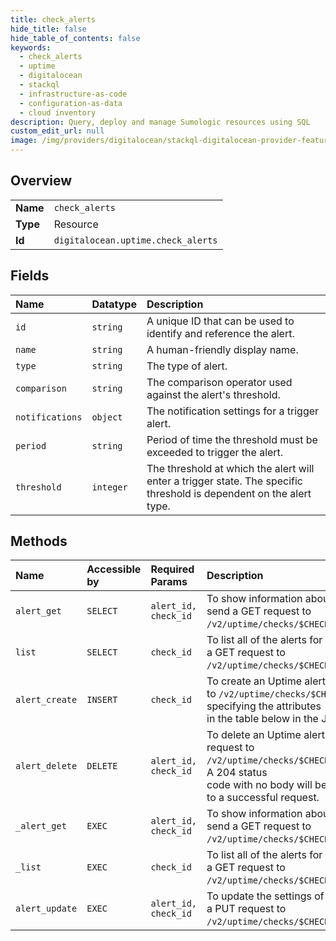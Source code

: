 ```yaml
---
title: check_alerts
hide_title: false
hide_table_of_contents: false
keywords:
  - check_alerts
  - uptime
  - digitalocean    
  - stackql
  - infrastructure-as-code
  - configuration-as-data
  - cloud inventory
description: Query, deploy and manage Sumologic resources using SQL
custom_edit_url: null
image: /img/providers/digitalocean/stackql-digitalocean-provider-featured-image.png
---
```

  
    

## Overview
<table><tbody>
<tr><td><b>Name</b></td><td><code>check_alerts</code></td></tr>
<tr><td><b>Type</b></td><td>Resource</td></tr>
<tr><td><b>Id</b></td><td><code>digitalocean.uptime.check_alerts</code></td></tr>
</tbody></table>

## Fields
| Name | Datatype | Description |
|:-----|:---------|:------------|
| `id` | `string` | A unique ID that can be used to identify and reference the alert. |
| `name` | `string` | A human-friendly display name. |
| `type` | `string` | The type of alert. |
| `comparison` | `string` | The comparison operator used against the alert's threshold. |
| `notifications` | `object` | The notification settings for a trigger alert. |
| `period` | `string` | Period of time the threshold must be exceeded to trigger the alert. |
| `threshold` | `integer` | The threshold at which the alert will enter a trigger state. The specific threshold is dependent on the alert type. |
## Methods
| Name | Accessible by | Required Params | Description |
|:-----|:--------------|:----------------|:------------|
| `alert_get` | `SELECT` | `alert_id, check_id` | To show information about an existing alert, send a GET request to `/v2/uptime/checks/$CHECK_ID/alerts/$ALERT_ID`. |
| `list` | `SELECT` | `check_id` | To list all of the alerts for an Uptime check, send a GET request to `/v2/uptime/checks/$CHECK_ID/alerts`. |
| `alert_create` | `INSERT` | `check_id` | To create an Uptime alert, send a POST request to `/v2/uptime/checks/$CHECK_ID/alerts` specifying the attributes<br />in the table below in the JSON body.<br /> |
| `alert_delete` | `DELETE` | `alert_id, check_id` | To delete an Uptime alert, send a DELETE request to `/v2/uptime/checks/$CHECK_ID/alerts/$ALERT_ID`. A 204 status<br />code with no body will be returned in response to a successful request.<br /> |
| `_alert_get` | `EXEC` | `alert_id, check_id` | To show information about an existing alert, send a GET request to `/v2/uptime/checks/$CHECK_ID/alerts/$ALERT_ID`. |
| `_list` | `EXEC` | `check_id` | To list all of the alerts for an Uptime check, send a GET request to `/v2/uptime/checks/$CHECK_ID/alerts`. |
| `alert_update` | `EXEC` | `alert_id, check_id` | To update the settings of an Uptime alert, send a PUT request to `/v2/uptime/checks/$CHECK_ID/alerts/$ALERT_ID`.<br /> |
